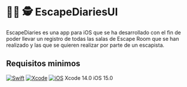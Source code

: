 # 🕵️‍♀️ 🕵️ EscapeDiariesUI

EscapeDiaries es una app para iOS que se ha desarrollado con el fin de poder llevar un registro de todas las salas de Escape Room que se han realizado y las que se quieren realizar por parte de un escapista.


## Requisitos minimos
[![Swift](https://img.shields.io/badge/Swift-999999?style=for-the-badge&logo=swift&logoColor=red&labelColor=101010)]()
[![Xcode](https://img.shields.io/badge/Xcode-999999?style=for-the-badge&logo=xcode&logoColor=blue&labelColor=101010)]()
[![iOS](https://img.shields.io/badge/iOS-999999?style=for-the-badge&logo=ios&logoColor=lightgrey&labelColor=101010)]()
 Xcode 14.0 iOS 15.0
